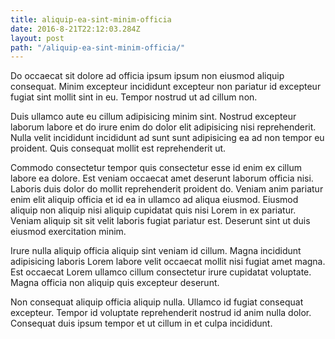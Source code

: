 ```yaml
---
title: aliquip-ea-sint-minim-officia
date: 2016-8-21T22:12:03.284Z
layout: post
path: "/aliquip-ea-sint-minim-officia/"
---
```


Do occaecat sit dolore ad officia ipsum ipsum non eiusmod aliquip consequat. Minim excepteur incididunt excepteur non pariatur id excepteur fugiat sint mollit sint in eu. Tempor nostrud ut ad cillum non.

Duis ullamco aute eu cillum adipisicing minim sint. Nostrud excepteur laborum labore et do irure enim do dolor elit adipisicing nisi reprehenderit. Nulla velit incididunt incididunt ad sunt sunt adipisicing ea ad non tempor eu proident. Quis consequat mollit est reprehenderit ut.

Commodo consectetur tempor quis consectetur esse id enim ex cillum labore ea dolore. Est veniam occaecat amet deserunt laborum officia nisi. Laboris duis dolor do mollit reprehenderit proident do. Veniam anim pariatur enim elit aliquip officia et id ea in ullamco ad aliqua eiusmod. Eiusmod aliquip non aliquip nisi aliquip cupidatat quis nisi Lorem in ex pariatur. Veniam aliquip sit sit velit laboris fugiat pariatur est. Deserunt sint ut duis eiusmod exercitation minim.

Irure nulla aliquip officia aliquip sint veniam id cillum. Magna incididunt adipisicing laboris Lorem labore velit occaecat mollit nisi fugiat amet magna. Est occaecat Lorem ullamco cillum consectetur irure cupidatat voluptate. Magna officia non aliquip quis excepteur deserunt.

Non consequat aliquip officia aliquip nulla. Ullamco id fugiat consequat excepteur. Tempor id voluptate reprehenderit nostrud id anim nulla dolor. Consequat duis ipsum tempor et ut cillum in et culpa incididunt.